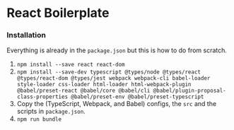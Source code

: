 # React Boilerplate

### Installation

Everything is already in the `package.json` but this is how to do from scratch.

1. `npm install --save react react-dom`
2. `npm install --save-dev typescript @types/node @types/react @types/react-dom @types/jest webpack webpack-cli babel-loader style-loader css-loader html-loader html-webpack-plugin @babel/preset-react @babel/core @babel/cli @babel/plugin-proposal-class-properties @babel/preset-env @babel/preset-typescript`
3. Copy the (TypeScript, Webpack, and Babel) configs, the `src` and the scripts in `package.json`.
4. `npm run bundle`